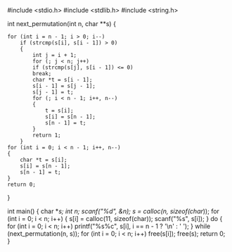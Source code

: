 #include <stdio.h>
#include <stdlib.h>
#include <string.h>

int next_permutation(int n, char **s)
{
  
    for (int i = n - 1; i > 0; i--)
        if (strcmp(s[i], s[i - 1]) > 0)
        {
            int j = i + 1;
            for (; j < n; j++)
            if (strcmp(s[j], s[i - 1]) <= 0)
            break;
            char *t = s[i - 1];
            s[i - 1] = s[j - 1];
            s[j - 1] = t;
            for (; i < n - 1; i++, n--)
            {
                t = s[i];
                s[i] = s[n - 1];
                s[n - 1] = t;
            }
            return 1;
        }
    for (int i = 0; i < n - 1; i++, n--)
    {
        char *t = s[i];
        s[i] = s[n - 1];
        s[n - 1] = t;
    }
    return 0;
}

int main()
{
	char **s;
	int n;
	scanf("%d", &n);
	s = calloc(n, sizeof(char*));
	for (int i = 0; i < n; i++)
	{
		s[i] = calloc(11, sizeof(char));
		scanf("%s", s[i]);
	}
	do
	{
		for (int i = 0; i < n; i++)
			printf("%s%c", s[i], i == n - 1 ? '\n' : ' ');
	} while (next_permutation(n, s));
	for (int i = 0; i < n; i++)
		free(s[i]);
	free(s);
	return 0;
}
